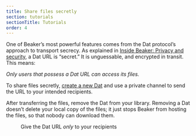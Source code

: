 ```yaml
---
title: Share files secretly
section: tutorials
sectionTitle: Tutorials
order: 4
---
```


One of Beaker’s most powerful features comes from the Dat protocol’s approach to transport secrecy. As explained in [Inside Beaker: Privacy and security](/docs/inside-beaker/privacy-and-security.html#transport-security), a Dat URL is “secret.” It is unguessable, and encrypted in transit. This means:

*Only users that possess a Dat URL can access its files.*

To share files secretly, [create a new Dat](/docs/using-beaker/create-a-site.html) and use a private channel to send the URL to your intended recipients.

After transferring the files, remove the Dat from your library. Removing a Dat doesn’t delete your local copy of the files; it just stops Beaker from hosting the files, so that nobody can download them.

<figure>
<img data-src="/img/docs/tour-share-site.jpg" >
<figcaption>Give the Dat URL <em>only</em> to your recipients</figcaption>
</figure>
